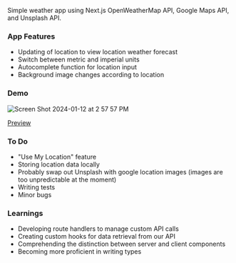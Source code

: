 Simple weather app using Next.js OpenWeatherMap API, Google Maps API, and Unsplash API.

### App Features
- Updating of location to view location weather forecast
- Switch between metric and imperial units
- Autocomplete function for location input
- Background image changes according to location

### Demo 
![Screen Shot 2024-01-12 at 2 57 57 PM](https://github.com/dia-nguyen/weather-app/assets/40869031/7d63cdda-5dd0-4bad-bf3c-d1e59ba1cbee)

[Preview](https://weather-app-gamma-inky-38.vercel.app/)

### To Do
- "Use My Location" feature
- Storing location data locally
- Probably swap out Unsplash with google location images (images are too unpredictable at the moment)
- Writing tests
- Minor bugs

### Learnings
- Developing route handlers to manage custom API calls
- Creating custom hooks for data retrieval from our API
- Comprehending the distinction between server and client components
- Becoming more proficient in writing types
